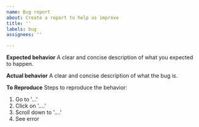 ```yaml
---
name: Bug report
about: Create a report to help us improve
title: ''
labels: bug
assignees: ''

---
```


**Expected behavior**
A clear and concise description of what you expected to happen.

**Actual behavior**
A clear and concise description of what the bug is.

**To Reproduce**
Steps to reproduce the behavior:
1. Go to '...'
2. Click on '....'
3. Scroll down to '....'
4. See error
